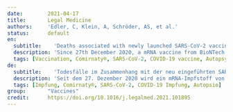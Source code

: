 ```yaml
---
date:        2021-04-17
title:       Legal Medicine 
authors:     'Edler, C, Klein, A, Schröder, AS, et al.'
status:      default
en:
  subtitle:    'Deaths associated with newly launched SARS-CoV-2 vaccination (Comirnaty®)'
  description: 'Since 27th December 2020, a mRNA vaccine from BioNTech / Pfizer (Comirnaty®) has been used across Germany. As of 12th March 2021, 286 fatalities of vaccinated German individuals were registered at the Paul-Ehrlich-Institute with time intervals after vaccination between one hour to 40 days. From our catchment area in northern Germany, we have so far become aware of 22 deaths in connection with vaccination in a 5 week period (range: 0-28 days after vaccination). Three death cases after vaccination with Comirnaty®, which were autopsied at the Institute of Legal Medicine Hamburg, are presented in more detail. All three deceased had severe cardiovascular diseases, among other comorbidities, and died in the context of these pre-existing conditions, while one case developed a COVID-19 pneumonia as cause of death. Taking into account the results of the postmortem examination a causal relation between the vaccination and the death was not established in any case. If there are indications of an allergic reaction, histological and postmortem laboratory examinations should be performed subsequent to the autopsy (tryptase, total IgE, CRP, interleukin-6, complement activity C3/C5).'
  tags: [Vaccination, Comirnaty®, SARS-CoV-2, COVID-19 vaccine, Autopsy]
de: 
  subtitle:    'Todesfälle im Zusammenhang mit der neu eingeführten SARS-CoV-2-Impfung (Comirnaty®)'
  description: 'Seit dem 27. Dezember 2020 wird ein mRNA-Impfstoff von BioNTech / Pfizer (Comirnaty®) deutschlandweit eingesetzt. Bis zum 12. März 2021 wurden im Paul-Ehrlich-Institut 286 Todesfälle von geimpften deutschen Personen mit Zeitabständen nach der Impfung zwischen einer Stunde und 40 Tagen registriert. Aus unserem Einzugsgebiet in Norddeutschland sind uns bisher 22 Todesfälle im Zusammenhang mit der Impfung in einem Zeitraum von 5 Wochen bekannt geworden (Spanne: 0-28 Tage nach der Impfung). Drei Todesfälle nach der Impfung mit Comirnaty®, die im Institut für Rechtsmedizin Hamburg obduziert wurden, werden näher vorgestellt. Alle drei Verstorbenen hatten neben anderen Komorbiditäten schwere kardiovaskuläre Erkrankungen und starben im Rahmen dieser Vorerkrankungen, während in einem Fall eine COVID-19-Pneumonie als Todesursache auftrat. Unter Berücksichtigung der Ergebnisse der Obduktion wurde in keinem Fall ein kausaler Zusammenhang zwischen der Impfung und dem Tod festgestellt. Bei Hinweisen auf eine allergische Reaktion sollten im Anschluss an die Autopsie histologische und postmortale Laboruntersuchungen durchgeführt werden (Tryptase, Gesamt-IgE, CRP, Interleukin-6, Komplementaktivität C3/C5).'
  tags: [Impfung, Comirnaty®, SARS-CoV-2, COVID-19 Impfung, Autopsie]
group:       "Vaccines"
credit:      https://doi.org/10.1016/j.legalmed.2021.101895
---
```

